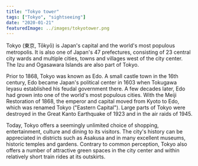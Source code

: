 ```yaml
---
title: "Tokyo tower"
tags: ["Tokyo", "sightseeing"]
date: "2020-01-21"
featuredImage: ../images/tokyotower.png
---
```


Tokyo (東京, Tōkyō) is Japan's capital and the world's most populous metropolis.
It is also one of Japan's 47 prefectures, consisting of 23 central city wards and multiple cities, towns and villages west of the city center. The Izu and Ogasawara Islands are also part of Tokyo.

Prior to 1868, Tokyo was known as Edo. A small castle town in the 16th century, Edo became Japan's political center in 1603 when Tokugawa Ieyasu established his feudal government there. A few decades later, Edo had grown into one of the world's most populous cities. With the Meiji Restoration of 1868, the emperor and capital moved from Kyoto to Edo, which was renamed Tokyo ("Eastern Capital"). Large parts of Tokyo were destroyed in the Great Kanto Earthquake of 1923 and in the air raids of 1945.

Today, Tokyo offers a seemingly unlimited choice of shopping, entertainment, culture and dining to its visitors. The city's history can be appreciated in districts such as Asakusa and in many excellent museums, historic temples and gardens. Contrary to common perception, Tokyo also offers a number of attractive green spaces in the city center and within relatively short train rides at its outskirts.